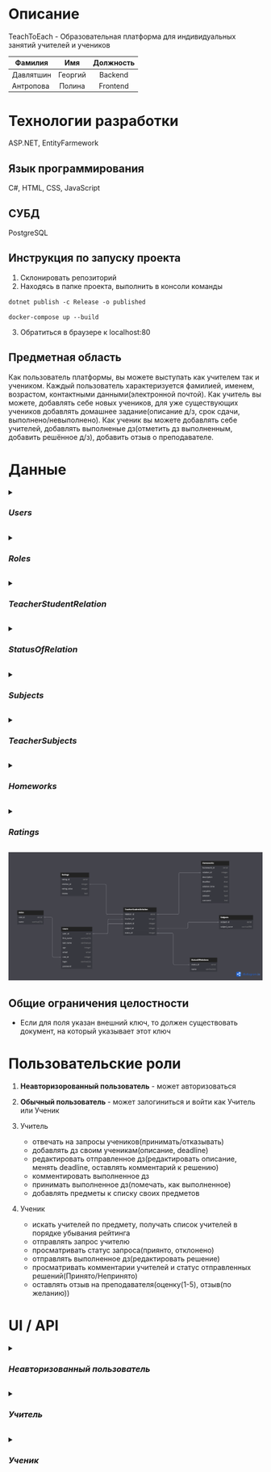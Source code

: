 # Описание
TeachToEach - Образовательная платформа для индивидуальных занятий учителей и учеников 

|Фамилия | Имя | Должность |
| ------------------ | :---: | :-----------: | 
| Давлятшин | Георгий | Backend|
| Антропова| Полина | Frontend| 
</p>

# Технологии разработки
ASP.NET, EntityFarmework
## Язык программирования
С#, HTML, CSS, JavaScript
## СУБД
PostgreSQL

## Инструкция по запуску проекта
1. Склонировать репозиторий
2. Находясь в папке проекта, выполнить в консоли команды
```
dotnet publish -c Release -o published
```
```
docker-compose up --build
```
3. Обратиться в браузере к localhost:80

## Предметная область
Как пользователь платформы, вы можете выступать как учителем так и учеником. Каждый пользователь характеризуется фамилией, именем, возрастом, контактными данными(электронной почтой). Как учитель вы можете, добавлять себе новых учеников, для уже существующих учеников добавлять домашнее задание(описание д/з, срок сдачи, выполнено/невыполнено). Как ученик вы можете добавлять себе учителей, добавлять выполненые дз(отметить дз выполненным, добавить решённое д/з), добавить отзыв о преподавателе.
# Данные

_<details><summary><h3>Users</h3></summary>_
  <p> 
Все пользователи платформы

| Название атрибута | Тип | Ограничения | PR | Внешний ключ для |
| ------------------ | :---: | :-----------: | :--: | :----------------: |
| user_id | int64 | >0, not null|  + | TeacherStudentRelation, TeacherSubjects   |
| first_name| string | not null, len>0, len<=32| | | |
| last_name | string | not null, len>0, len<=32| | |
| age | int64 | not null| | |
| email | string | | | |
| role_id | int64 | one of the Roles.role_id | | |
| login | string | not null, len>0, len<32, unique| | |
| password | string |not null | | |
</p>
</details>

_<details><summary><h3>Roles</h3></summary>_
  <p> 
Предметы

| Название атрибута | Тип | Ограничения | PR | Внешний ключ для |
| ------------------ | :---: | :-----------: | :--: | :----------------: |
| role_id | int64 | >0, not null| + | Users |
| name | string | not null, len>0, len<32| | | |
</p>
</details>

_<details><summary><h3>TeacherStudentRelation</h3></summary>_
  <p> 
Отношения учитель-ученик

| Название атрибута | Тип | Ограничения | PR | Внешний ключ для |
| ------------------ | :---: | :-----------: | :--: | :----------------: |
| relation_id | int64 | >0, not null|  + | Homeworks, Ratings |
| teacher_id | int64 | >0, not null, one of the Users.user_id| | | |
| student_id | int64 | >0, not null, one of the Users.user_id| | |
| subject_id | int64 | >0, not null, one of the Subjects.subject_id| | |
| status_id | int64 | >0, not null, one of the StatusOfRelations.status_id | | |
</p>
</details>

_<details><summary><h3>StatusOfRelation</h3></summary>_
  <p> 
Предметы

| Название атрибута | Тип | Ограничения | PR | Внешний ключ для |
| ------------------ | :---: | :-----------: | :--: | :----------------: |
| status_id | int64 | >0, not null|  + | TeacherStudentRelation  |
| name | string | not null, len>0, len<32| | | |
</p>
</details>

_<details><summary><h3>Subjects</h3></summary>_
  <p> 
Предметы

| Название атрибута | Тип | Ограничения | PR | Внешний ключ для |
| ------------------ | :---: | :-----------: | :--: | :----------------: |
| subject_id | int64 | >0, not null|  + | TeacherStudentRelation, TeacherSubjects  |
| name | string | not null, len>0, len<32| | | |
</p>
</details>

_<details><summary><h3>TeacherSubjects</h3></summary>_
  <p> 
Отношения учитель-предмет

| Название атрибута | Тип | Ограничения | PR | Внешний ключ для |
| ------------------ | :---: | :-----------: | :--: | :----------------: |
| relation_id | int64 | >0, not null|  + |  |
| teacher_id | int64 | >0, not null, one of the Users.user_id|   |  |
| subject_id | int64 | >0, not null, one of the Subjects.subject_id|   |  |
</p>
</details>

_<details><summary><h3>Homeworks</h3></summary>_
  <p> 
Домашние задания

| Название атрибута | Тип | Ограничения | PR | Внешний ключ для |
| ------------------ | :---: | :-----------: | :--: | :----------------: |
| homework_id | int64 | >0, not null|  + |  |
| relation_id | int64 | >0, not null, one of the TeacherStudentRelation.relation_id|  |  |
| desciption | string | not null, len>0| | | |
| deadline | DateTime | | | |
| solution_time | DateTime | | | |
| complete | bool | not null| | |
| solution | string | | | |
| comment | string | | | |
</p>
</details>

_<details><summary><h3>Ratings</h3></summary>_
  <p> 
Домашние задания

| Название атрибута | Тип | Ограничения | PR | Внешний ключ для |
| ------------------ | :---: | :-----------: | :--: | :----------------: |
| rating_id | int64 | >0, not null|  + |  |
| value | short | >0, <6, not null|  |  |
| review | string | len>0 | | | |
| relation_id | int64 |>0, not null, one of the TeacherStudentRelation.relation_id | | |
</p>
</details>

![1](https://github.com/GeorgeD615/teach-to-each/blob/main/TeachToEach/images/teach-to-each(DatabaseScheme).png)


## Общие ограничения целостности
  - Если для поля указан внешний ключ, то должен существовать документ, на который указывает этот ключ
# Пользовательские роли
1. **Неавторизорованный пользователь** - может авторизоваться
2. **Обычный пользователь** - может залогиниться и войти как Учитель или Ученик

1. Учитель
    *  отвечать на запросы учеников(принимать/отказывать)
    *  добавлять дз своим ученикам(описание, deadline)
    *  редактировать отправленное дз(редактировать описание, менять deadline, оставлять комментарий к решению) 
    *  комментировать выполненное дз
    *  принимать выполненное дз(помечать, как выполненное)
    *  добавлять предметы к списку своих предметов
2. Ученик
    *  искать учителей по предмету, получать список учителей в порядке убывания рейтинга
    *  отправлять запрос учителю
    *  просматривать статус запроса(приянто, отклонено)
    *  отправлять выполненное дз(редактировать решение)
    *  просматривать комментарии учителей и статус отправленных решений(Принято/Непринято)
    *  оставлять отзыв на преподавателя(оценку(1-5), отзыв(по желанию))
# UI / API 
_<details><summary><h3>Неавторизованный пользователь</h3></summary>_
![2](https://github.com/GeorgeD615/teach-to-each/blob/main/TeachToEach/images/%D0%A1%D0%BD%D0%B8%D0%BC%D0%BE%D0%BA%20%D1%8D%D0%BA%D1%80%D0%B0%D0%BD%D0%B0%20(136).png)
![9](https://github.com/GeorgeD615/teach-to-each/blob/main/TeachToEach/images/%D0%A1%D0%BD%D0%B8%D0%BC%D0%BE%D0%BA%20%D1%8D%D0%BA%D1%80%D0%B0%D0%BD%D0%B0%20(143).png)
![13](https://github.com/GeorgeD615/teach-to-each/blob/main/TeachToEach/images/%D0%A1%D0%BD%D0%B8%D0%BC%D0%BE%D0%BA%20%D1%8D%D0%BA%D1%80%D0%B0%D0%BD%D0%B0%20(148).png)
</details>

_<details><summary><h3>Учитель</h3></summary>_
![5](https://github.com/GeorgeD615/teach-to-each/blob/main/TeachToEach/images/%D0%A1%D0%BD%D0%B8%D0%BC%D0%BE%D0%BA%20%D1%8D%D0%BA%D1%80%D0%B0%D0%BD%D0%B0%20(139).png)
![6](https://github.com/GeorgeD615/teach-to-each/blob/main/TeachToEach/images/%D0%A1%D0%BD%D0%B8%D0%BC%D0%BE%D0%BA%20%D1%8D%D0%BA%D1%80%D0%B0%D0%BD%D0%B0%20(140).png)
![7](https://github.com/GeorgeD615/teach-to-each/blob/main/TeachToEach/images/%D0%A1%D0%BD%D0%B8%D0%BC%D0%BE%D0%BA%20%D1%8D%D0%BA%D1%80%D0%B0%D0%BD%D0%B0%20(141).png)
![11](https://github.com/GeorgeD615/teach-to-each/blob/main/TeachToEach/images/%D0%A1%D0%BD%D0%B8%D0%BC%D0%BE%D0%BA%20%D1%8D%D0%BA%D1%80%D0%B0%D0%BD%D0%B0%20(146).png)
![12](https://github.com/GeorgeD615/teach-to-each/blob/main/TeachToEach/images/%D0%A1%D0%BD%D0%B8%D0%BC%D0%BE%D0%BA%20%D1%8D%D0%BA%D1%80%D0%B0%D0%BD%D0%B0%20(147).png)
</details>

_<details><summary><h3>Ученик</h3></summary>_
![3](https://github.com/GeorgeD615/teach-to-each/blob/main/TeachToEach/images/%D0%A1%D0%BD%D0%B8%D0%BC%D0%BE%D0%BA%20%D1%8D%D0%BA%D1%80%D0%B0%D0%BD%D0%B0%20(137).png)
![4](https://github.com/GeorgeD615/teach-to-each/blob/main/TeachToEach/images/%D0%A1%D0%BD%D0%B8%D0%BC%D0%BE%D0%BA%20%D1%8D%D0%BA%D1%80%D0%B0%D0%BD%D0%B0%20(138).png)
![8](https://github.com/GeorgeD615/teach-to-each/blob/main/TeachToEach/images/%D0%A1%D0%BD%D0%B8%D0%BC%D0%BE%D0%BA%20%D1%8D%D0%BA%D1%80%D0%B0%D0%BD%D0%B0%20(142).png)
![10](https://github.com/GeorgeD615/teach-to-each/blob/main/TeachToEach/images/%D0%A1%D0%BD%D0%B8%D0%BC%D0%BE%D0%BA%20%D1%8D%D0%BA%D1%80%D0%B0%D0%BD%D0%B0%20(144).png)
</details>
